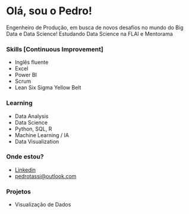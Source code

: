 # Olá, sou o Pedro!
<addr>
  
  Engenheiro de Produção, em busca de novos desafios no mundo do Big Data e Data Science!
  Estudando Data Science na FLAI e Mentorama
  
  ### Skills [Continuous Improvement]
  
  * Inglês fluente
  * Excel 
  * Power BI
  * Scrum
  * Lean Six Sigma Yellow Belt
  
  ### Learning
  
  * Data Analysis
  * Data Science
  * Python, SQL, R
  * Machine Learning / IA
  * Data Visualization
  
 ### Onde estou?
  
  * [Linkedin](https://www.linkedin.com/in/pedrotassi/)
  * pedrotassi@outlook.com
  
  ### Projetos
  
   * Visualização de Dados

<!---
pedrotassi/pedrotassi is a ✨ special ✨ repository because its `README.md` (this file) appears on your GitHub profile.
You can click the Preview link to take a look at your changes.
--->
